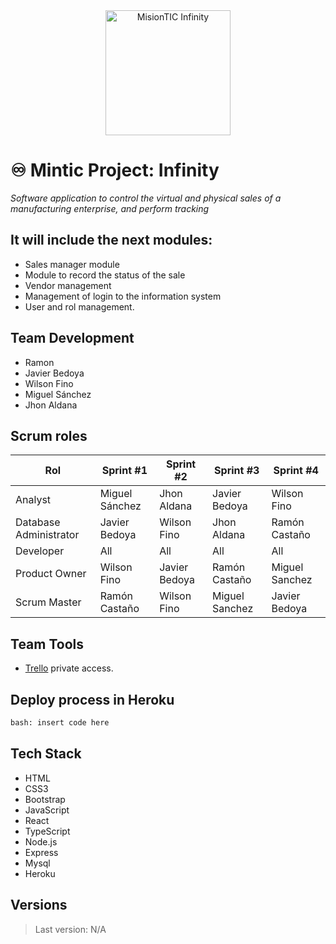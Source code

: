 <div align="center"><img src="https://i.ibb.co/KrZjRL3/logo-infinity-v1.png" alt="MisionTIC Infinity" height="200" /> </div>

# ♾️ Mintic Project: Infinity 
_Software application to control the virtual and physical sales of a manufacturing enterprise, and perform tracking_
<br>
## It will include the next modules:
* Sales manager module
* Module to record the status of the sale
* Vendor management
* Management of login to the information system
* User and rol management.

## Team Development
* Ramon
* Javier Bedoya
* Wilson Fino
* Miguel Sánchez
* Jhon Aldana

## Scrum roles
|Rol | Sprint #1| Sprint #2| Sprint #3| Sprint #4
|--|--|--|--|--|
|Analyst |Miguel Sánchez| Jhon Aldana | Javier Bedoya | Wilson Fino
|Database Administrator |Javier Bedoya| Wilson Fino| Jhon Aldana |  Ramón Castaño
|Developer |All| All | All | All
|Product Owner |Wilson Fino|Javier Bedoya | Ramón Castaño | Miguel Sanchez
|Scrum Master |Ramón Castaño| Wilson Fino | Miguel Sanchez | Javier Bedoya




## Team Tools
* [Trello](https://trello.com/b/FLwX8twv/ciclo-3-mintic-web-project) private access.


## Deploy process in Heroku
``` html
bash: insert code here
```

## Tech Stack
* HTML
* CSS3
* Bootstrap
* JavaScript
* React
* TypeScript
* Node.js
* Express
* Mysql
* Heroku

## Versions
> Last version: N/A

